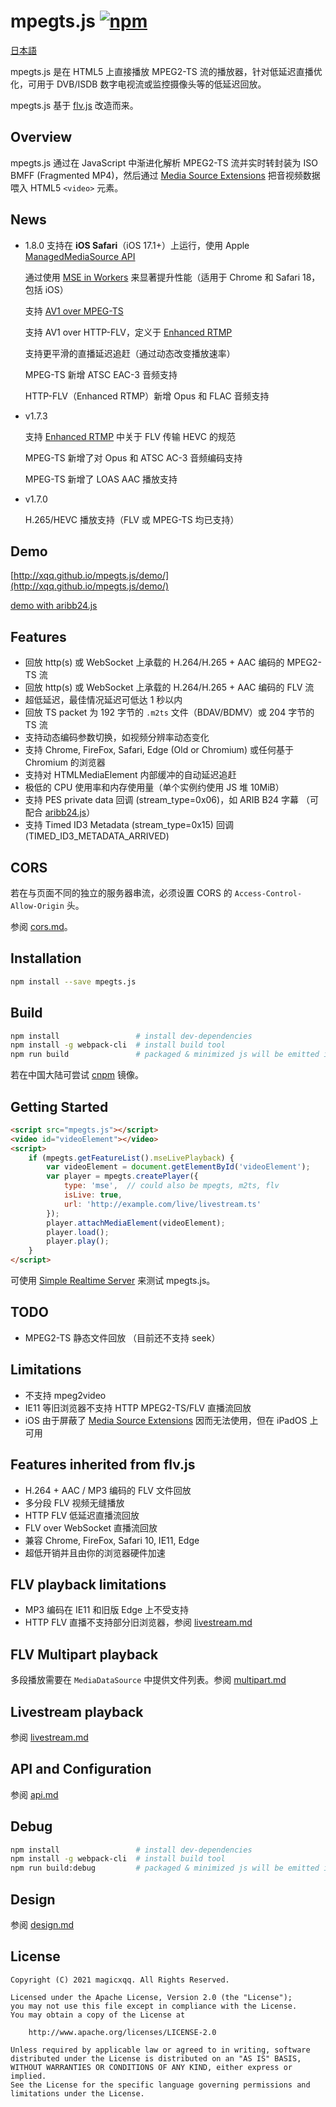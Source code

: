mpegts.js  [![npm](https://img.shields.io/npm/v/mpegts.js.svg?style=flat)](https://www.npmjs.com/package/mpegts.js)
======
[日本語](README_ja.md)

mpegts.js 是在 HTML5 上直接播放 MPEG2-TS 流的播放器，针对低延迟直播优化，可用于 DVB/ISDB 数字电视流或监控摄像头等的低延迟回放。

mpegts.js 基于 [flv.js](https://github.com/bilibili/flv.js) 改造而来。

## Overview
mpegts.js 通过在 JavaScript 中渐进化解析 MPEG2-TS 流并实时转封装为 ISO BMFF (Fragmented MP4)，然后通过 [Media Source Extensions][] 把音视频数据喂入 HTML5 `<video>` 元素。

[Media Source Extensions]: https://w3c.github.io/media-source/

## News
- 1.8.0
    支持在 **iOS Safari**（iOS 17.1+）上运行，使用 Apple [ManagedMediaSource API](https://github.com/w3c/media-source/issues/320)

    通过使用 [MSE in Workers](https://github.com/w3c/media-source/issues/175) 来显著提升性能（适用于 Chrome 和 Safari 18，包括 iOS）

    支持 [AV1 over MPEG-TS](https://aomediacodec.github.io/av1-mpeg2-ts/)

    支持 AV1 over HTTP-FLV，定义于 [Enhanced RTMP](https://github.com/veovera/enhanced-rtmp)

    支持更平滑的直播延迟追赶（通过动态改变播放速率）

    MPEG-TS 新增 ATSC EAC-3 音频支持

    HTTP-FLV（Enhanced RTMP）新增 Opus 和 FLAC 音频支持

- v1.7.3

    支持 [Enhanced RTMP] 中关于 FLV 传输 HEVC 的规范

    MPEG-TS 新增了对 Opus 和 ATSC AC-3 音频编码支持

    MPEG-TS 新增了 LOAS AAC 播放支持

- v1.7.0

    H.265/HEVC 播放支持（FLV 或 MPEG-TS 均已支持）

[Enhanced RTMP]: https://github.com/veovera/enhanced-rtmp

## Demo
[http://xqq.github.io/mpegts.js/demo/](http://xqq.github.io/mpegts.js/demo/)

[demo with aribb24.js](http://xqq.github.io/mpegts.js/demo/arib.html)

## Features
- 回放 http(s) 或 WebSocket 上承载的 H.264/H.265 + AAC 编码的 MPEG2-TS 流
- 回放 http(s) 或 WebSocket 上承载的 H.264/H.265 + AAC 编码的 FLV 流
- 超低延迟，最佳情况延迟可低达 1 秒以内
- 回放 TS packet 为 192 字节的 `.m2ts` 文件（BDAV/BDMV）或 204 字节的 TS 流
- 支持动态编码参数切换，如视频分辨率动态变化
- 支持 Chrome, FireFox, Safari, Edge (Old or Chromium) 或任何基于 Chromium 的浏览器
- 支持对 HTMLMediaElement 内部缓冲的自动延迟追赶
- 极低的 CPU 使用率和内存使用量（单个实例约使用 JS 堆 10MiB）
- 支持 PES private data 回调 (stream_type=0x06)，如 ARIB B24 字幕 （可配合 [aribb24.js][]）
- 支持 Timed ID3 Metadata (stream_type=0x15) 回调 (TIMED_ID3_METADATA_ARRIVED)

[aribb24.js]: https://github.com/monyone/aribb24.js

## CORS
若在与页面不同的独立的服务器串流，必须设置 CORS 的 `Access-Control-Allow-Origin` 头。

参阅 [cors.md](docs/cors.md)。

## Installation
```bash
npm install --save mpegts.js
```

## Build
```bash
npm install                 # install dev-dependencies
npm install -g webpack-cli  # install build tool
npm run build               # packaged & minimized js will be emitted in dist folder
```

若在中国大陆可尝试 [cnpm](https://github.com/cnpm/cnpm) 镜像。

## Getting Started
```html
<script src="mpegts.js"></script>
<video id="videoElement"></video>
<script>
    if (mpegts.getFeatureList().mseLivePlayback) {
        var videoElement = document.getElementById('videoElement');
        var player = mpegts.createPlayer({
            type: 'mse',  // could also be mpegts, m2ts, flv
            isLive: true,
            url: 'http://example.com/live/livestream.ts'
        });
        player.attachMediaElement(videoElement);
        player.load();
        player.play();
    }
</script>
```
可使用 [Simple Realtime Server](https://github.com/ossrs/srs/) 来测试 mpegts.js。

## TODO
- MPEG2-TS 静态文件回放 （目前还不支持 seek）

## Limitations
- 不支持 mpeg2video
- IE11 等旧浏览器不支持 HTTP MPEG2-TS/FLV 直播流回放
- iOS 由于屏蔽了 [Media Source Extensions][] 因而无法使用，但在 iPadOS 上可用

## Features inherited from flv.js
- H.264 + AAC / MP3 编码的 FLV 文件回放
- 多分段 FLV 视频无缝播放
- HTTP FLV 低延迟直播流回放
- FLV over WebSocket 直播流回放
- 兼容 Chrome, FireFox, Safari 10, IE11, Edge
- 超低开销并且由你的浏览器硬件加速

## FLV playback limitations
- MP3 编码在 IE11 和旧版 Edge 上不受支持
- HTTP FLV 直播不支持部分旧浏览器，参阅 [livestream.md](docs/livestream.md)

## FLV Multipart playback
多段播放需要在 `MediaDataSource` 中提供文件列表。参阅 [multipart.md](docs/multipart.md)

## Livestream playback
参阅 [livestream.md](docs/livestream.md)

## API and Configuration
参阅 [api.md](docs/api.md)

## Debug
```bash
npm install                 # install dev-dependencies
npm install -g webpack-cli  # install build tool
npm run build:debug         # packaged & minimized js will be emitted in dist folder
```

## Design
参阅 [design.md](docs/design.md)

## License
```
Copyright (C) 2021 magicxqq. All Rights Reserved.

Licensed under the Apache License, Version 2.0 (the "License");
you may not use this file except in compliance with the License.
You may obtain a copy of the License at

    http://www.apache.org/licenses/LICENSE-2.0

Unless required by applicable law or agreed to in writing, software
distributed under the License is distributed on an "AS IS" BASIS,
WITHOUT WARRANTIES OR CONDITIONS OF ANY KIND, either express or implied.
See the License for the specific language governing permissions and
limitations under the License.
```
